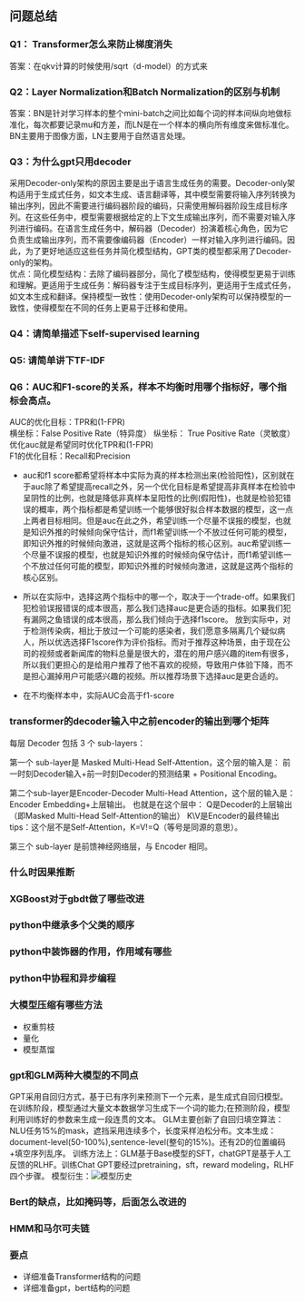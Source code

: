 ## 问题总结
### Q1： Transformer怎么来防止梯度消失
答案：在qkv计算的时候使用/sqrt（d-model）的方式来
### Q2：Layer Normalization和Batch Normalization的区别与机制
答案：BN是针对学习样本的整个mini-batch之间比如每个词的样本间纵向地做标准化，每次都要记录mu和方差，而LN是在一个样本的横向所有维度来做标准化。BN主要用于图像方面，LN主要用于自然语言处理。
### Q3：为什么gpt只用decoder
采用Decoder-only架构的原因主要是出于语言生成任务的需要。Decoder-only架构适用于生成式任务，如文本生成、语言翻译等，其中模型需要将输入序列转换为输出序列，因此不需要进行编码器阶段的编码，只需使用解码器阶段生成目标序列。在这些任务中，模型需要根据给定的上下文生成输出序列，而不需要对输入序列进行编码。在语言生成任务中，解码器（Decoder）扮演着核心角色，因为它负责生成输出序列，而不需要像编码器（Encoder）一样对输入序列进行编码。因此，为了更好地适应这些任务并简化模型结构，GPT类的模型都采用了Decoder-only的架构。  
优点：简化模型结构：去除了编码器部分，简化了模型结构，使得模型更易于训练和理解。更适用于生成任务：解码器专注于生成目标序列，更适用于生成式任务，如文本生成和翻译。保持模型一致性：使用Decoder-only架构可以保持模型的一致性，使得模型在不同的任务上更易于迁移和使用。

### Q4：请简单描述下self-supervised learning
### Q5: 请简单讲下TF-IDF


### Q6：AUC和F1-score的关系，样本不均衡时用哪个指标好，哪个指标会高点。 
AUC的优化目标：TPR和(1-FPR)  
横坐标：False Positive Rate（特异度） 纵坐标： True Positive Rate（灵敏度）优化auc就是希望同时优化TPR和(1-FPR)  
F1的优化目标：Recall和Precision
- auc和f1 score都希望将样本中实际为真的样本检测出来(检验阳性)，区别就在于auc除了希望提高recall之外，另一个优化目标是希望提高非真样本在检验中呈阴性的比例，也就是降低非真样本呈阳性的比例(假阳性)，也就是检验犯错误的概率，两个指标都是希望训练一个能够很好拟合样本数据的模型，这一点上两者目标相同。但是auc在此之外，希望训练一个尽量不误报的模型，也就是知识外推的时候倾向保守估计，而f1希望训练一个不放过任何可能的模型，即知识外推的时候倾向激进，这就是这两个指标的核心区别。auc希望训练一个尽量不误报的模型，也就是知识外推的时候倾向保守估计，而f1希望训练一个不放过任何可能的模型，即知识外推的时候倾向激进，这就是这两个指标的核心区别。

- 所以在实际中，选择这两个指标中的哪一个，取决于一个trade-off。如果我们犯检验误报错误的成本很高，那么我们选择auc是更合适的指标。如果我们犯有漏网之鱼错误的成本很高，那么我们倾向于选择f1score。
放到实际中，对于检测传染病，相比于放过一个可能的感染者，我们愿意多隔离几个疑似病人，所以优选选择F1score作为评价指标。而对于推荐这种场景，由于现在公司的视频或者新闻库的物料总量是很大的，潜在的用户感兴趣的item有很多，所以我们更担心的是给用户推荐了他不喜欢的视频，导致用户体验下降，而不是担心漏掉用户可能感兴趣的视频。所以推荐场景下选择auc是更合适的。

- 在不均衡样本中，实际AUC会高于f1-score 
### transformer的decoder输入中之前encoder的输出到哪个矩阵
每层 Decoder 包括 3 个 sub-layers： 

第一个 sub-layer是 Masked Multi-Head Self-Attention，这个层的输入是：
前一时刻Decoder输入+前一时刻Decoder的预测结果 + Positional Encoding。

第二个sub-layer是Encoder-Decoder Multi-Head Attention，这个层的输入是：
Encoder Embedding+上层输出。
也就是在这个层中：
Q是Decoder的上层输出（即Masked Multi-Head Self-Attention的输出）
K\V是Encoder的最终输出
tips：这个层不是Self-Attention，K=V!=Q（等号是同源的意思）。

第三个 sub-layer 是前馈神经网络层，与 Encoder 相同。
### 什么时因果推断

### XGBoost对于gbdt做了哪些改进


### python中继承多个父类的顺序

### python中装饰器的作用，作用域有哪些
### python中协程和异步编程

### 大模型压缩有哪些方法 
- 权重剪枝
- 量化
- 模型蒸馏

### gpt和GLM两种大模型的不同点
GPT采用自回归方式，基于已有序列来预测下一个元素，是生成式自回归模型。
在训练阶段，模型通过大量文本数据学习生成下一个词的能力;在预测阶段，模型利用训练好的参数来生成一段连贯的文本。
GLM主要创新了自回归填空算法：NLU任务15%的mask，遮挡采用连续多个，长度采样泊松分布。文本生成：document-level(50-100%),sentence-level(整句的15%)。还有2D的位置编码+填空序列乱序。
训练方法上：GLM基于Base模型的SFT，chatGPT是基于人工反馈的RLHF。训练Chat GPT要经过pretraining，sft，reward modeling，RLHF四个步骤。
模型衍生：![模型历史](D:\projects\NLPer-Interview\24-碰到过的问题\v2-75ef40cd622a9d91736dd73c7fe1330c_1440w.webp)
### Bert的缺点，比如掩码等，后面怎么改进的

### HMM和马尔可夫链

### 要点
- 详细准备Transformer结构的问题
- 详细准备gpt，bert结构的问题
